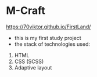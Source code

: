 # M-Craft
https://70viktor.github.io/FirstLand/
* this is my first study project
* the stack of technologies used:
1) HTML
2) CSS (SCSS)
3) Adaptive layout
